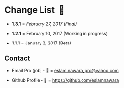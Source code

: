 # Change List  :star2:

- **1.3.1** = *February 27, 2017 (Final)*

- **1.2.1** = February 10, 2017 (Working in progress)

- **1.1.1** = January 2, 2017 (Beta)

## Contact

- Email Pro (job) - :email: = eslam.nawara_pro@yahoo.com

- Github Profile - :man: = https://github.com/eslamnawara
